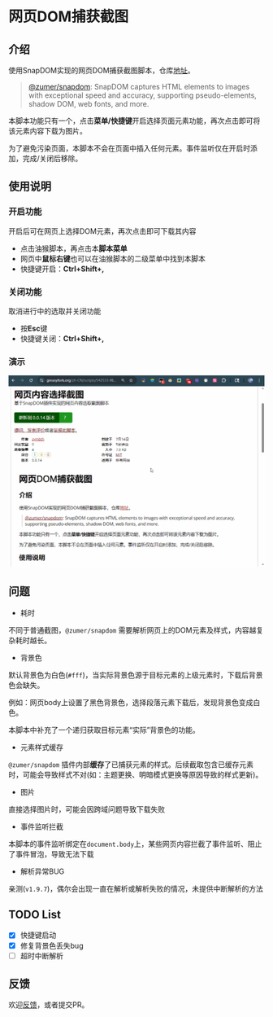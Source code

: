 # 网页DOM捕获截图

## 介绍

使用SnapDOM实现的网页DOM捕获截图脚本，仓库[地址](https://github.com/zymbth/monkey-snapdom)。

> [@zumer/snapdom](https://github.com/zumerlab/snapdom): SnapDOM captures HTML elements to images with exceptional speed and accuracy, supporting pseudo-elements, shadow DOM, web fonts, and more.

本脚本功能只有一个，点击**菜单/快捷键**开启选择页面元素功能，再次点击即可将该元素内容下载为图片。

为了避免污染页面，本脚本不会在页面中插入任何元素。事件监听仅在开启时添加，完成/关闭后移除。

## 使用说明

### 开启功能

开启后可在网页上选择DOM元素，再次点击即可下载其内容

- 点击油猴脚本，再点击本**脚本菜单**
- 网页中**鼠标右键**也可以在油猴脚本的二级菜单中找到本脚本
- 快捷键开启：**Ctrl+Shift+,**

### 关闭功能

取消进行中的选取并关闭功能

- 按**Esc**键
- 快捷键关闭：**Ctrl+Shift+,**

### 演示

![演示](https://github.com/zymbth/monkey-snapdom/raw/master/demo-snapdom.gif)

## 问题

- 耗时

不同于普通截图，`@zumer/snapdom` 需要解析网页上的DOM元素及样式，内容越复杂耗时越长。

- 背景色

默认背景色为白色(`#fff`)，当实际背景色源于目标元素的上级元素时，下载后背景色会缺失。

例如：网页body上设置了黑色背景色，选择段落元素下载后，发现背景色变成白色。

本脚本中补充了一个递归获取目标元素“实际”背景色的功能。

- 元素样式缓存

`@zumer/snapdom` 插件内部**缓存**了已捕获元素的样式。后续截取包含已缓存元素时，可能会导致样式不对(如：主题更换、明暗模式更换等原因导致的样式更新)。

- 图片

直接选择图片时，可能会因跨域问题导致下载失败

- 事件监听拦截

本脚本的事件监听绑定在`document.body`上，某些网页内容拦截了事件监听、阻止了事件冒泡，导致无法下载

- 解析异常BUG

亲测(`v1.9.7`)，偶尔会出现一直在解析或解析失败的情况，未提供中断解析的方法

## TODO List

- [x] 快捷键启动
- [x] 修复背景色丢失bug
- [ ] 超时中断解析

## 反馈

欢迎[反馈](https://github.com/zymbth/monkey-snapdom/issues)，或者提交PR。
